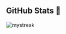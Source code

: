 ## GitHub Stats 🚀

<!--![AkuraDiary's github stats](https://github-readme-stats.vercel.app/api?username=willchapuis&show_icons=true&theme=tokyonight)
</br>-->
<img src="https://github-readme-streak-stats.herokuapp.com/?user=willchapuis&theme=tokyonight" alt="mystreak"/>
<!--</br>
<img src="https://github-readme-stats.vercel.app/api/top-langs/?username=willchapuis&langs_count=10&theme=tokyonight" alt="willchapuis :: Top Langs" />-->

<!--
<p align="center"><img src="https://github-readme-streak-stats.herokuapp.com/?user=willchapuis&theme=tokyonight&count_private=true" alt="mystreak"/></p>

<p align="center"><img src="https://github-readme-stats.vercel.app/api?username=willchapuis&show_icons=true&theme=tokyonight&count_private=true" alt="willchapuis :: Profile Stats" /></p>

<p align="center"><img src="https://github-readme-stats.vercel.app/api/top-langs/?username=willchapuis&langs_count=10&theme=tokyonight&layout=compact" alt="willchapuis :: Top Langs" /></p>
-->

<!--
**willchapuis/willchapuis** is a ✨ _special_ ✨ repository because its `README.md` (this file) appears on your GitHub profile.

Here are some ideas to get you started:

- 🔭 I’m currently working on ...
- 🌱 I’m currently learning ...
- 👯 I’m looking to collaborate on ...
- 🤔 I’m looking for help with ...
- 💬 Ask me about ...
- 📫 How to reach me: ...
- 😄 Pronouns: ...
- ⚡ Fun fact: ...
-->
